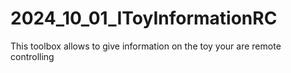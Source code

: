 # 2024_10_01_IToyInformationRC
This toolbox allows to give information on the toy your are remote controlling
